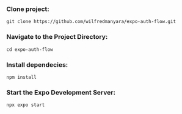 
### Clone project:

`git clone https://github.com/wilfredmanyara/expo-auth-flow.git`

### Navigate to the Project Directory:

`cd expo-auth-flow`

### Install dependecies:

`npm install`

### Start the Expo Development Server:

`npx expo start`
